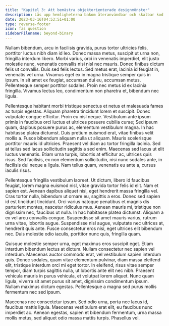 ```yaml
---
title: "Kapitel 3: Att bemästra objektorienterade designmönster"
description: Lås upp hemligheterna bakom återanvändbar och skalbar kod.
date: 2023-03-16T04:53:51+01:00
type: reverse-footer
icon: fas question
sidebarFilename: beyond-binary
---
```

Nullam bibendum, arcu in facilisis gravida, purus tortor ultricies felis, porttitor luctus nibh diam id leo. Donec massa metus, suscipit ut urna non, fringilla interdum libero. Morbi varius, orci in venenatis imperdiet, elit justo molestie nunc, venenatis convallis nisi nisl nec mauris. Donec finibus dictum felis ut convallis. Duis sed felis lectus. Sed metus erat, lacinia id feugiat in, venenatis vel urna. Vivamus eget ex in magna tristique semper quis in ipsum. In sit amet ex feugiat, accumsan dui eu, accumsan metus. Pellentesque semper porttitor sodales. Proin nec metus id ex lacinia fringilla. Vivamus lectus leo, condimentum non pharetra et, bibendum nec ligula.

Pellentesque habitant morbi tristique senectus et netus et malesuada fames ac turpis egestas. Aliquam pharetra tincidunt lorem et suscipit. Donec vulputate congue efficitur. Proin eu nisl neque. Vestibulum ante ipsum primis in faucibus orci luctus et ultrices posuere cubilia curae; Sed ipsum quam, dapibus posuere purus ac, elementum vestibulum magna. In hac habitasse platea dictumst. Duis pretium euismod erat, vitae finibus velit mollis a. Fusce bibendum aliquam nulla ut aliquam. Mauris scelerisque porttitor mauris id ultricies. Praesent vel diam ac tortor fringilla lacinia. Sed at tellus sed lacus sollicitudin sagittis a sed enim. Maecenas sed lacus ut elit luctus venenatis. Etiam urna turpis, lobortis at efficitur ac, ultrices quis risus. Sed facilisis, ex non elementum sollicitudin, nisi nunc sodales ante, in facilisis dui neque a ligula. Nam tellus quam, venenatis eu ante a, cursus iaculis risus.

Pellentesque fringilla vestibulum laoreet. Ut dictum, libero id faucibus feugiat, lorem magna euismod nisl, vitae gravida tortor felis id elit. Nam et sapien est. Aenean dapibus aliquet nisl, eget hendrerit massa fringilla vel. Cras tortor nulla, bibendum ut ornare eu, sagittis a eros. Donec sed sapien id est tincidunt tincidunt. Orci varius natoque penatibus et magnis dis parturient montes, nascetur ridiculus mus. Aenean mauris mi, tristique non dignissim nec, faucibus ut nulla. In hac habitasse platea dictumst. Aliquam a ex vel arcu convallis congue. Suspendisse sit amet mauris varius, rutrum urna vitae, lobortis augue. Suspendisse nisl augue, vulputate nec ultrices at, hendrerit quis ante. Fusce consectetur eros nisi, eget ultrices elit bibendum nec. Duis molestie odio iaculis, porttitor nunc quis, fringilla quam.

Quisque molestie semper urna, eget maximus eros suscipit eget. Etiam interdum bibendum lectus at dictum. Nullam consectetur nec sapien vel interdum. Maecenas auctor commodo erat, vel vestibulum sapien interdum quis. Donec sodales, quam vitae elementum pulvinar, diam massa eleifend elit, tristique interdum orci mi eget tortor. In eleifend, risus vitae semper tempor, diam turpis sagittis nulla, ut lobortis ante elit nec nibh. Praesent vehicula mauris in purus vehicula, et volutpat lorem aliquet. Nunc quam ligula, viverra sit amet purus sit amet, dignissim condimentum ipsum. Nullam maximus dictum egestas. Pellentesque a magna sed purus mollis fermentum nec sed ipsum.

Maecenas nec consectetur ipsum. Sed odio urna, porta nec lacus id, faucibus mattis ligula. Maecenas vestibulum erat elit, eu faucibus nunc imperdiet ac. Aenean egestas, sapien et bibendum fermentum, urna massa mollis metus, sed aliquet odio massa mattis turpis. Phasellus vel.